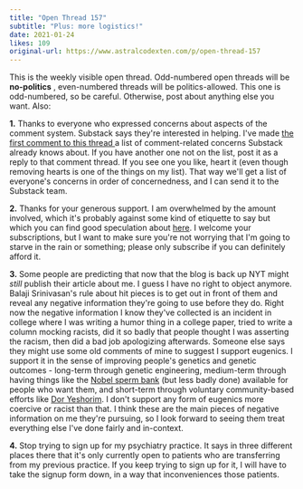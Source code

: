 ```yaml
---
title: "Open Thread 157"
subtitle: "Plus: more logistics!"
date: 2021-01-24
likes: 109
original-url: https://www.astralcodexten.com/p/open-thread-157
---
```

This is the weekly visible open thread. Odd-numbered open threads will be **no-politics** , even-numbered threads will be politics-allowed. This one is odd-numbered, so be careful. Otherwise, post about anything else you want. Also:

 **1.** Thanks to everyone who expressed concerns about aspects of the comment system. Substack says they're interested in helping. I've made [the first comment to this thread ](https://astralcodexten.substack.com/p/open-thread-157/comments#comment-1113344)a list of comment-related concerns Substack already knows about. If you have another one not on the list, post it as a reply to that comment thread. If you see one you like, heart it (even though removing hearts is one of the things on my list). That way we'll get a list of everyone's concerns in order of concernedness, and I can send it to the Substack team.

 **2.** Thanks for your generous support. I am overwhelmed by the amount involved, which it's probably against some kind of etiquette to say but which you can find good speculation about [here](https://www.reddit.com/r/slatestarcodex/comments/l2zij5/astral_codex_ten_is_now_1_in_the_technology/gkc3fo2/). I welcome your subscriptions, but I want to make sure you're not worrying that I'm going to starve in the rain or something; please only subscribe if you can definitely afford it.

 **3.** Some people are predicting that now that the blog is back up NYT might _still_ publish their article about me. I guess I have no right to object anymore. Balaji Srinivasan's rule about hit pieces is to get out in front of them and reveal any negative information they're going to use before they do. Right now the negative information I know they've collected is an incident in college where I was writing a humor thing in a college paper, tried to write a column mocking racists, did it so badly that people thought I was asserting the racism, then did a bad job apologizing afterwards. Someone else says they might use some old comments of mine to suggest I support eugenics. I support it in the sense of improving people's genetics and genetic outcomes - long-term through genetic engineering, medium-term through having things like the [Nobel sperm bank](https://en.wikipedia.org/wiki/Repository_for_Germinal_Choice) (but less badly done) available for people who want them, and short-term through voluntary community-based efforts like [Dor Yeshorim](https://en.wikipedia.org/wiki/Dor_Yeshorim). I don't support any form of eugenics more coercive or racist than that. I think these are the main pieces of negative information on me they're pursuing, so I look forward to seeing them treat everything else I've done fairly and in-context.

 **4.** Stop trying to sign up for my psychiatry practice. It says in three different places there that it's only currently open to patients who are transferring from my previous practice. If you keep trying to sign up for it, I will have to take the signup form down, in a way that inconveniences those patients.
